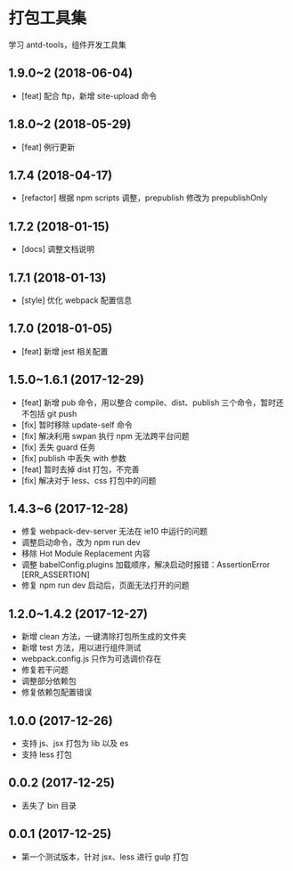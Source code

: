 # 打包工具集

学习 antd-tools，组件开发工具集

## 1.9.0~2 (2018-06-04)

+ [feat] 配合 ftp，新增 site-upload 命令

## 1.8.0~2 (2018-05-29)

+ [feat] 例行更新

## 1.7.4 (2018-04-17)

+ [refactor] 根据 npm scripts 调整，prepublish 修改为 prepublishOnly

## 1.7.2 (2018-01-15)

+ [docs] 调整文档说明

## 1.7.1 (2018-01-13)

+ [style] 优化 webpack 配置信息

## 1.7.0 (2018-01-05)

+ [feat] 新增 jest 相关配置

## 1.5.0~1.6.1 (2017-12-29)

+ [feat] 新增 pub 命令，用以整合 compile、dist、publish 三个命令，暂时还不包括 git push
+ [fix] 暂时移除 update-self 命令
+ [fix] 解决利用 swpan 执行 npm 无法跨平台问题
+ [fix] 丢失 guard 任务
+ [fix] publish 中丢失 with 参数
+ [feat] 暂时去掉 dist 打包，不完善
+ [fix] 解决对于 less、css 打包中的问题

## 1.4.3~6 (2017-12-28)

+ 修复 webpack-dev-server 无法在 ie10 中运行的问题
+ 调整启动命令，改为 npm run dev
+ 移除 Hot Module Replacement 内容
+ 调整 babelConfig.plugins 加载顺序，解决启动时报错：AssertionError [ERR_ASSERTION]
+ 修复 npm run dev 启动后，页面无法打开的问题

## 1.2.0~1.4.2 (2017-12-27)

+ 新增 clean 方法，一键清除打包所生成的文件夹
+ 新增 test 方法，用以进行组件测试
+ webpack.config.js 只作为可选调价存在
+ 修复若干问题
+ 调整部分依赖包
+ 修复依赖包配置错误

## 1.0.0 (2017-12-26)

+ 支持 js、jsx 打包为 lib 以及 es
+ 支持 less 打包

## 0.0.2 (2017-12-25)

+ 丢失了 bin 目录

## 0.0.1 (2017-12-25)

+ 第一个测试版本，针对 jsx、less 进行 gulp 打包
